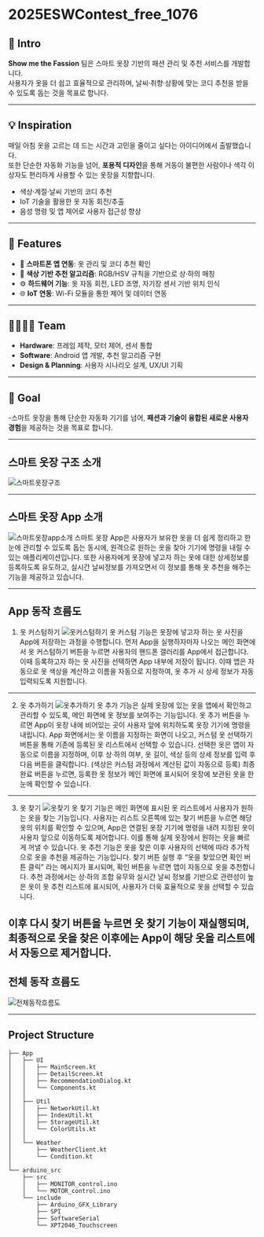 # 2025ESWContest_free_1076

## 👕 Intro
**Show me the Fassion** 팀은 스마트 옷장 기반의 패션 관리 및 추천 서비스를 개발합니다.  
사용자가 옷을 더 쉽고 효율적으로 관리하며, 날씨·취향·상황에 맞는 코디 추천을 받을 수 있도록 돕는 것을 목표로 합니다.

---

## 💡 Inspiration
매일 아침 옷을 고르는 데 드는 시간과 고민을 줄이고 싶다는 아이디어에서 출발했습니다.  
또한 단순한 자동화 기능을 넘어, **포용적 디자인**을 통해 거동이 불편한 사람이나 색각 이상자도 편리하게 사용할 수 있는 옷장을 지향합니다.  

- 색상·계절·날씨 기반의 코디 추천
- IoT 기술을 활용한 옷 자동 회전/추출
- 음성 명령 및 앱 제어로 사용자 접근성 향상

---

## 🔧 Features
- 📱 **스마트폰 앱 연동**: 옷 관리 및 코디 추천 확인
- 🎨 **색상 기반 추천 알고리즘**: RGB/HSV 규칙을 기반으로 상·하의 매칭
- ⚙️ **하드웨어 기능**: 옷 자동 회전, LED 조명, 자기장 센서 기반 위치 인식
- 🌐 **IoT 연동**: Wi-Fi 모듈을 통한 제어 및 데이터 연동

---

## 👨‍👩‍👧‍👦 Team
- **Hardware**: 프레임 제작, 모터 제어, 센서 통합
- **Software**: Android 앱 개발, 추천 알고리즘 구현
- **Design & Planning**: 사용자 시나리오 설계, UX/UI 기획

---

## 🚀 Goal
-스마트 옷장을 통해 단순한 자동화 기기를 넘어, **패션과 기술이 융합된 새로운 사용자 경험**을 제공하는 것을 목표로 합니다.

---

## 스마트 옷장 구조 소개
![스마트옷장구조](https://raw.githubusercontent.com/garden0507/2025ESWContest_free_1076/main/images/스마트옷장구조.png)


---

## 스마트 옷장 App 소개
![스마트옷장app소개](https://raw.githubusercontent.com/garden0507/2025ESWContest_free_1076/main/images/스마트옷장app소개.png)
스마트 옷장 App은 사용자가 보유한 옷을 더 쉽게 정리하고 한눈에 관리할 수 있도록 돕는 동시에, 원격으로 원하는 옷을 찾아 기기에 명령을 내릴 수 있는 애플리케이션입니다. 
또한 사용자에게 옷장에 넣고자 하는 옷에 대한 상세정보를 등록하도록 유도하고, 실시간 날씨정보를 가져오면서 이 정보를 통해 옷 추천을 해주는 기능을 제공하고 있습니다.

---




## App 동작 흐름도
1. 옷 커스텀하기
![옷커스텀하기](https://raw.githubusercontent.com/garden0507/2025ESWContest_free_1076/main/images/옷커스텀하기.png)
옷 커스텀 기능은 옷장에 넣고자 하는 옷 사진을 App에 저장하는 과정을 수행합니다. 먼저 App을 실행하자마자 나오는 메인 화면에서 옷 커스텀하기 버튼을 누르면 사용자의 핸드폰 갤러리를 App에서 접근합니다. 이때 등록하고자 하는 옷 사진을 선택하면 App 내부에 저장이 됩니다. 이때 앱은 자동으로 옷 색상을 계산하고 이름을 자동으로 지정하여, 옷 추가 시 상세 정보가 자동 입력되도록 지원합니다.

---
2. 옷 추가하기
![옷추가하기](https://raw.githubusercontent.com/garden0507/2025ESWContest_free_1076/main/images/옷추가하기.png)
옷 추가 기능은 실제 옷장에 있는 옷을 앱에서 확인하고 관리할 수 있도록, 메인 화면에 옷 정보를 보여주는 기능입니다. 옷 추가 버튼을 누르면 App이 옷장 내에 비어있는 곳이 사용자 앞에 위치하도록 옷장 기기에 명령을 내립니다. App 화면에서는 옷 이름을 지정하는 화면이 나오고, 커스텀 옷 선택하기 버튼을 통해 기존에 등록된 옷 리스트에서 선택할 수 있습니다. 선택한 옷은 앱이 자동으로 이름을 지정하며, 이후 상·하의 여부, 옷 길이, 색상 등의 상세 정보를 입력 후 다음 버튼을 클릭합니다. (색상은 커스텀 과정에서 계산된 값이 자동으로 등록) 최종 완료 버튼을 누르면, 등록한 옷 정보가 메인 화면에 표시되어 옷장에 보관된 옷을 한눈에 확인할 수 있습니다.
---
3. 옷 찾기
![옷찾기](https://raw.githubusercontent.com/garden0507/2025ESWContest_free_1076/main/images/옷찾기.png)
옷 찾기 기능은 메인 화면에 표시된 옷 리스트에서 사용자가 원하는 옷을 찾는 기능입니다. 사용자는 리스트 오른쪽에 있는 찾기 버튼을 누르면 해당 옷의 위치를 확인할 수 있으며, App은 연결된 옷장 기기에 명령을 내려 지정된 옷이 사용자 앞으로 이동하도록 제어합니다. 이를 통해 실제 옷장에서 원하는 옷을 빠르게 꺼낼 수 있습니다.
옷 추천 기능은 옷을 찾은 이후 사용자의 선택에 따라 추가적으로 옷을 추천을 제공하는 기능입니다. 찾기 버튼 실행 후 “옷을 찾았으면 확인 버튼 클릭” 라는 메시지가 표시되며, 확인 버튼을 누르면 앱이 자동으로 옷을 추천합니다. 추천 과정에서는 상·하의 조합 유무와 실시간 날씨 정보를 기반으로 관련성이 높은 옷이 옷 추천 리스트에 표시되어, 사용자가 더욱 효율적으로 옷을 선택할 수 있습니다.

이후 다시 찾기 버튼을 누르면 옷 찾기 기능이 재실행되며, 최종적으로 옷을 찾은 이후에는 App이 해당 옷을 리스트에서 자동으로 제거합니다.
---

## 전체 동작 흐름도
![전체동작흐름도](https://raw.githubusercontent.com/garden0507/2025ESWContest_free_1076/main/images/전체동작흐름도.png)

---


## Project Structure
```
├── App
│   ├── UI
│   │   ├── MainScreen.kt
│   │   ├── DetailScreen.kt
│   │   ├── RecommendationDialog.kt
│   │   └── Components.kt
│   │
│   ├── Util
│   │   ├── NetworkUtil.kt
│   │   ├── IndexUtil.kt
│   │   ├── StorageUtil.kt
│   │   └── ColorUtils.kt
│   │
│   └── Weather
│       ├── WeatherClient.kt
│       └── Condition.kt
│
└── arduino_src
    ├── src
    │   ├── MONITOR_control.ino
    │   └── MOTOR_control.ino
    └── include
        ├── Arduino_GFX_Library
        ├── SPI
        ├── SoftwareSerial
        └── XPT2046_Touchscreen
```
